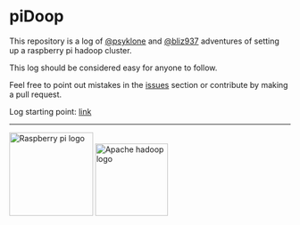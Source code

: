 # piDoop

This repository is a log of [@psyklone](https://github.com/psyklone) and [@bliz937](https://github.com/bliz937) adventures of setting up a raspberry pi hadoop cluster.

This log should be considered easy for anyone to follow.

Feel free to point out mistakes in the [issues](https://github.com/bliz937/piDoop/issues/new) section or contribute by making a pull request.

Log starting point: [link](https://github.com/bliz937/piDoop/blob/master/0%20-%20Requirements/README.md)

---

<img src="https://upload.wikimedia.org/wikipedia/en/thumb/c/cb/Raspberry_Pi_Logo.svg/810px-Raspberry_Pi_Logo.svg.png" alt="Raspberry pi logo" width="150px" />  <img src="https://upload.wikimedia.org/wikipedia/commons/0/0e/Hadoop_logo.svg" alt="Apache hadoop logo" height="130px" />

